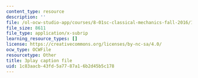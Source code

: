 ```yaml
---
content_type: resource
description: ''
file: /ol-ocw-studio-app/courses/8-01sc-classical-mechanics-fall-2016/1c83aacb43fd5a7787a16b2d45b5c178_ZMa-xKcM2L8.vtt
file_size: 8611
file_type: application/x-subrip
learning_resource_types: []
license: https://creativecommons.org/licenses/by-nc-sa/4.0/
ocw_type: OCWFile
resourcetype: Other
title: 3play caption file
uid: 1c83aacb-43fd-5a77-87a1-6b2d45b5c178
---
```

